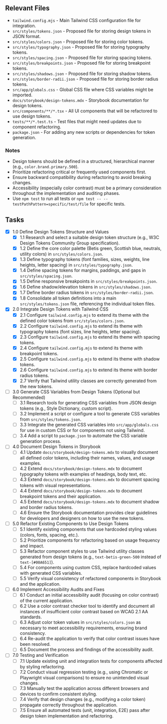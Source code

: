 ## Relevant Files

- `tailwind.config.mjs` - Main Tailwind CSS configuration file for integration.
- `src/styles/tokens.json` - Proposed file for storing design tokens in JSON format.
- `src/styles/colors.json` - Proposed file for storing color tokens.
- `src/styles/typography.json` - Proposed file for storing typography tokens.
- `src/styles/spacing.json` - Proposed file for storing spacing tokens.
- `src/styles/breakpoints.json` - Proposed file for storing breakpoint tokens.
- `src/styles/shadows.json` - Proposed file for storing shadow tokens.
- `src/styles/border-radii.json` - Proposed file for storing border radius tokens.
- `src/app/globals.css` - Global CSS file where CSS variables might be imported.
- `docs/storybook/design-tokens.mdx` - Storybook documentation for design tokens.
- `src/components/**/*.tsx` - All UI components that will be refactored to use design tokens.
- `tests/**/*.test.ts` - Test files that might need updates due to component refactoring.
- `package.json` - For adding any new scripts or dependencies for token generation.

### Notes

- Design tokens should be defined in a structured, hierarchical manner (e.g., `color.brand.primary.500`).
- Prioritize refactoring critical or frequently used components first.
- Ensure backward compatibility during refactoring to avoid breaking changes.
- Accessibility (especially color contrast) must be a primary consideration throughout the implementation and auditing phases.
- Use `npm test` to run all tests or `npm test -- --testPathPattern=specific/test/file` for specific tests.

## Tasks

- [x] 1.0 Define Design Tokens Structure and Values
  - [x] 1.1 Research and select a suitable design token structure (e.g., W3C Design Tokens Community Group specification).
  - [x] 1.2 Define the core color palette (Betis green, Scottish blue, neutrals, utility colors) in `src/styles/colors.json`.
  - [x] 1.3 Define typography tokens (font families, sizes, weights, line heights, letter spacing) in `src/styles/typography.json`.
  - [x] 1.4 Define spacing tokens for margins, paddings, and gaps in `src/styles/spacing.json`.
  - [x] 1.5 Define responsive breakpoints in `src/styles/breakpoints.json`.
  - [x] 1.6 Define shadow/elevation tokens in `src/styles/shadows.json`.
  - [x] 1.7 Define border radius tokens in `src/styles/border-radii.json`.
  - [x] 1.8 Consolidate all token definitions into a main `src/styles/tokens.json` file, referencing the individual token files.

- [x] 2.0 Integrate Design Tokens with Tailwind CSS
  - [x] 2.1 Configure `tailwind.config.mjs` to extend its theme with the defined color tokens from `src/styles/colors.json`.
  - [x] 2.2 Configure `tailwind.config.mjs` to extend its theme with typography tokens (font sizes, line heights, letter spacing).
  - [x] 2.3 Configure `tailwind.config.mjs` to extend its theme with spacing tokens.
  - [x] 2.4 Configure `tailwind.config.mjs` to extend its theme with breakpoint tokens.
  - [x] 2.5 Configure `tailwind.config.mjs` to extend its theme with shadow tokens.
  - [x] 2.6 Configure `tailwind.config.mjs` to extend its theme with border radius tokens.
  - [x] 2.7 Verify that Tailwind utility classes are correctly generated from the new tokens.

- [ ] 3.0 Generate CSS Variables from Design Tokens (Optional but Recommended)
  - [ ] 3.1 Research tools for generating CSS variables from JSON design tokens (e.g., Style Dictionary, custom script).
  - [ ] 3.2 Implement a script or configure a tool to generate CSS variables from `src/styles/tokens.json`.
  - [ ] 3.3 Integrate the generated CSS variables into `src/app/globals.css` for use in custom CSS or for components not using Tailwind.
  - [ ] 3.4 Add a script to `package.json` to automate the CSS variable generation process.

- [ ] 4.0 Document Design Tokens in Storybook
  - [ ] 4.1 Update `docs/storybook/design-tokens.mdx` to visually document all defined color tokens, including their names, values, and usage examples.
  - [ ] 4.2 Extend `docs/storybook/design-tokens.mdx` to document typography tokens with examples of headings, body text, etc.
  - [ ] 4.3 Extend `docs/storybook/design-tokens.mdx` to document spacing tokens with visual representations.
  - [ ] 4.4 Extend `docs/storybook/design-tokens.mdx` to document breakpoint tokens and their application.
  - [ ] 4.5 Extend `docs/storybook/design-tokens.mdx` to document shadow and border radius tokens.
  - [ ] 4.6 Ensure the Storybook documentation provides clear guidelines for developers and designers on how to use the new tokens.

- [ ] 5.0 Refactor Existing Components to Use Design Tokens
  - [ ] 5.1 Identify existing components that use hardcoded styling values (colors, fonts, spacing, etc.).
  - [ ] 5.2 Prioritize components for refactoring based on usage frequency and impact.
  - [ ] 5.3 Refactor component styles to use Tailwind utility classes generated from design tokens (e.g., `text-betis-green-500` instead of `text-[#00A651]`).
  - [ ] 5.4 For components using custom CSS, replace hardcoded values with generated CSS variables.
  - [ ] 5.5 Verify visual consistency of refactored components in Storybook and the application.

- [ ] 6.0 Implement Accessibility Audits and Fixes
  - [ ] 6.1 Conduct an initial accessibility audit (focusing on color contrast) of the current application.
  - [ ] 6.2 Use a color contrast checker tool to identify and document all instances of insufficient color contrast based on WCAG 2.1 AA standards.
  - [ ] 6.3 Adjust color token values in `src/styles/colors.json` as necessary to meet accessibility requirements, ensuring brand consistency.
  - [ ] 6.4 Re-audit the application to verify that color contrast issues have been resolved.
  - [ ] 6.5 Document the process and findings of the accessibility audit.

- [ ] 7.0 Testing and Verification
  - [ ] 7.1 Update existing unit and integration tests for components affected by styling refactoring.
  - [ ] 7.2 Conduct visual regression testing (e.g., using Chromatic or Playwright visual comparisons) to ensure no unintended visual changes.
  - [ ] 7.3 Manually test the application across different browsers and devices to confirm consistent styling.
  - [ ] 7.4 Verify that design changes (e.g., modifying a color token) propagate correctly throughout the application.
  - [ ] 7.5 Ensure all automated tests (unit, integration, E2E) pass after design token implementation and refactoring.